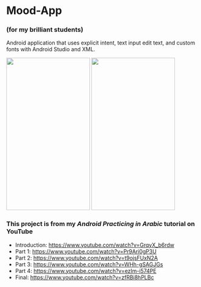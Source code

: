 # Mood-App
### (for my brilliant students)
Android application that uses explicit intent, text input edit text, and custom fonts with Android Studio and XML.

<img src="https://user-images.githubusercontent.com/35191573/79606312-b1ff6580-80f1-11ea-9a8d-b95b45ceebcb.png" width="220" height="400" />
<img src="https://user-images.githubusercontent.com/35191573/79606358-c4799f00-80f1-11ea-8ccd-ea5e6a95a874.png" width="220" height="400" />

### This project is from my *Android Practicing in Arabic* tutorial on YouTube

- Introduction: https://www.youtube.com/watch?v=GrqyX_b6rdw
- Part 1: https://www.youtube.com/watch?v=Pr9Ari0gP3U
- Part 2: https://www.youtube.com/watch?v=t9ojsFUxN2A
- Part 3: https://www.youtube.com/watch?v=WHh-gSAGJGs
- Part 4: https://www.youtube.com/watch?v=ezIm-i574PE
- Final: https://www.youtube.com/watch?v=zfRBi8hPLBc
